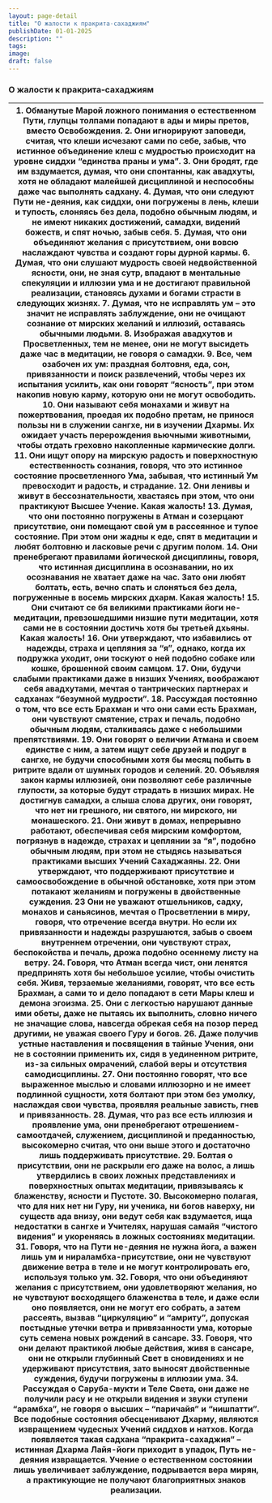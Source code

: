 ```yaml
---
layout: page-detail
title: "О жалости к пракрита-сахаджиям"
publishDate: 01-01-2025
description: ""
tags:
image:
draft: false
---
```


### О жалости к пракрита-сахаджиям

| 1\. Обманутые Марой ложного понимания о естественном Пути, глупцы толпами попадают в ады и миры претов, вместо Освобождения. 2\. Они игнорируют заповеди, считая, что клеши исчезают сами по себе, забыв, что истинное объединение клеш с мудростью происходит на уровне сиддхи “единства праны и ума”. 3\. Они бродят, где им вздумается, думая, что они спонтанны, как авадхуты, хотя не обладают малейшей дисциплиной и неспособны даже час выполнять садхану. 4\. Думая, что они следуют Пути не-деяния, как сиддхи, они погружены в лень, клеши и тупость, слоняясь без дела, подобно обычным людям, и не имеют никаких достижений, самадхи, видений божеств, и спят ночью, забыв себя. 5\. Думая, что они объединяют желания с присутствием, они вовсю наслаждают чувства и создают горы дурной кармы. 6\. Думая, что они слушают мудрость своей недвойственной ясности, они, не зная сутр, впадают в ментальные спекуляции и иллюзии ума и не достигают правильной реализации, становясь духами и богами страсти в следующих жизнях. 7\. Думая, что не исправлять ум – это значит не исправлять заблуждение, они не очищают сознание от мирских желаний и иллюзий, оставаясь обычными людьми. 8\. Изображая авадхутов и Просветленных, тем не менее, они не могут высидеть даже час в медитации, не говоря о самадхи. 9\. Все, чем озабочен их ум: праздная болтовня, еда, сон, привязанности и поиск развлечений, чтобы через их испытания усилить, как они говорят “ясность”, при этом накопив новую карму, которую они не могут освободить. 10\. Они называют себя монахами и живут на пожертвования, проедая их подобно претам, не принося пользы ни в служении сангхе, ни в изучении Дхармы. Их ожидает участь перерождения вьючными животными, чтобы отдать греховно накопленные кармические долги. 11\. Они ищут опору на мирскую радость и поверхностную естественность сознания, говоря, что это истинное состояние просветленного Ума, забывая, что истинный Ум превосходит и радость, и страдание. 12\. Они ленивы и живут в бессознательности, хвастаясь при этом, что они практикуют Высшее Учение. Какая жалость! 13\. Думая, что они постоянно погружены в Атман и созерцают присутствие, они помещают свой ум в рассеянное и тупое состояние. При этом они жадны к еде, спят в медитации и любят болтовню и ласковые речи с другим полом. 14\. Они пренебрегают правилами йогической дисциплины, говоря, что истинная дисциплина в осознавании, но их осознавания не хватает даже на час. Зато они любят болтать, есть, вечно спать и слоняться без дела, погруженные в восемь мирских дхарм. Какая жалость! 15\. Они считают се бя великими практиками йоги не-медитации, превзошедшими низшие пути медитации, хотя сами не в состоянии достичь хотя бы третьей дхьяны. Какая жалость! 16\. Они утверждают, что избавились от надежды, страха и цепляния за “я”, однако, когда их подружка уходит, они тоскуют о ней подобно собаке или кошке, брошенной своим самцом. 17\. Они, будучи слабыми практиками даже в низших Учениях, воображают себя авадхутами, мечтая о тантрических партнерах и садханах “безумной мудрости”. 18\. Рассуждая постоянно о том, что все есть Брахман и что они сами есть Брахман, они чувствуют смятение, страх и печаль, подобно обычным людям, сталкиваясь даже с небольшими препятствиями. 19\. Они говорят о величии Атмана и своем единстве с ним, а затем ищут себе друзей и подруг в сангхе, не будучи способными хотя бы месяц побыть в ритрите вдали от шумных городов и селений. 20\. Объявляя закон кармы иллюзией, они позволяют себе различные глупости, за которые будут страдать в низших мирах. Не достигнув самадхи, а слыша слова других, они говорят, что нет ни грешного, ни святого, ни мирского, ни монашеского. 21\. Они живут в домах, непрерывно работают, обеспечивая себя мирским комфортом, погрязнув в надежде, страхах и цеплянии за “я”, подобно обычным людям, при этом не стыдясь называться практиками высших Учений Сахаджаяны. 22\. Они утверждают, что поддерживают присутствие и самоосвобождение в обычной обстановке, хотя при этом потакают желаниям и погружены в двойственные суждения. 23 Они не уважают отшельников, садху, монахов и саньясинов, мечтая о Просветлении в миру, говоря, что отречение всегда внутри. Но если их привязанности и надежды разрушаются, забыв о своем внутреннем отречении, они чувствуют страх, беспокойства и печаль, дрожа подобно осеннему листу на ветру. 24\. Говоря, что Атман всегда чист, они ленятся предпринять хотя бы небольшое усилие, чтобы очистить себя. Живя, терзаемые желаниями, говорят, что все есть Брахман, а сами то и дело попадают в сети Мары клеш и демона эгоизма. 25\. Они с легкостью нарушают данные ими обеты, даже не пытаясь их выполнить, словно ничего не значащие слова, навсегда обрекая себя на позор перед другими, не уважая своего Гуру и богов. 26\. Даже получив устные наставления и посвящения в тайные Учения, они не в состоянии применить их, сидя в уединенном ритрите, из-за сильных омрачений, слабой веры и отсутствия самодисциплины. 27\. Они постоянно говорят, что все выраженное мыслью и словами иллюзорно и не имеет подлинной сущности, хотя болтают при этом без умолку, наслаждая свои чувства, проявляя реальные зависть, гнев и привязанность. 28\. Думая, что раз все есть иллюзия и проявление ума, они пренебрегают отрешением-самоотдачей, служением, дисциплиной и преданностью, высокомерно считая, что они выше этого и достаточно лишь поддерживать присутствие. 29\. Болтая о присутствии, они не раскрыли его даже на волос, а лишь утвердились в своих ложных представлениях и поверхностных опытах медитации, привязываясь к блаженству, ясности и Пустоте. 30\. Высокомерно полагая, что для них нет ни Гуру, ни ученика, ни богов наверху, ни существ ада внизу, они ведут себя как вздумается, ища недостатки в сангхе и Учителях, нарушая самайя “чистого видения” и укореняясь в ложных состояниях медитации. 31\. Говоря, что на Пути не-деяния не нужна йога, а важен лишь ум и нираламбха-присутствие, они не чувствуют движение ветра в теле и не могут контролировать его, используя только ум. 32\. Говоря, что они объединяют желания с присутствием, они удовлетворяют желания, но не чувствуют восходящего блаженства в теле, и даже если оно появляется, они не могут его собрать, а затем рассеять, вызвав “циркуляцию” и “амриту”, допуская постыдные утечки ветра и привязанности ума, которые суть семена новых рождений в сансаре. 33\. Говоря, что они делают практикой любые действия, живя в сансаре, они не открыли глубинный Свет в сновидениях и не удерживают присутствия, зато выносят двойственные суждения, будучи погружены в иллюзии ума. 34\. Рассуждая о Саруба-мукти и Теле Света, они даже не получили расу и не открыли видения и звуки ступени “арамбха”, не говоря о высших – “паричайя” и “нишпатти”. Все подобные состояния обесценивают Дхарму, являются извращением чудесных Учений сиддхов и натхов. Когда появляется такая садхана “пракрита-сахаджия” – истинная Дхарма Лайя-йоги приходит в упадок, Путь не-деяния извращается. Учение о естественном состоянии лишь увеличивает заблуждение, подрывается вера мирян, а практикующие не получают благоприятных знаков реализации. |
| ----------------------------------------------------------------------------------------------------------------------------------------------------------------------------------------------------------------------------------------------------------------------------------------------------------------------------------------------------------------------------------------------------------------------------------------------------------------------------------------------------------------------------------------------------------------------------------------------------------------------------------------------------------------------------------------------------------------------------------------------------------------------------------------------------------------------------------------------------------------------------------------------------------------------------------------------------------------------------------------------------------------------------------------------------------------------------------------------------------------------------------------------------------------------------------------------------------------------------------------------------------------------------------------------------------------------------------------------------------------------------------------------------------------------------------------------------------------------------------------------------------------------------------------------------------------------------------------------------------------------------------------------------------------------------------------------------------------------------------------------------------------------------------------------------------------------------------------------------------------------------------------------------------------------------------------------------------------------------------------------------------------------------------------------------------------------------------------------------------------------------------------------------------------------------------------------------------------------------------------------------------------------------------------------------------------------------------------------------------------------------------------------------------------------------------------------------------------------------------------------------------------------------------------------------------------------------------------------------------------------------------------------------------------------------------------------------------------------------------------------------------------------------------------------------------------------------------------------------------------------------------------------------------------------------------------------------------------------------------------------------------------------------------------------------------------------------------------------------------------------------------------------------------------------------------------------------------------------------------------------------------------------------------------------------------------------------------------------------------------------------------------------------------------------------------------------------------------------------------------------------------------------------------------------------------------------------------------------------------------------------------------------------------------------------------------------------------------------------------------------------------------------------------------------------------------------------------------------------------------------------------------------------------------------------------------------------------------------------------------------------------------------------------------------------------------------------------------------------------------------------------------------------------------------------------------------------------------------------------------------------------------------------------------------------------------------------------------------------------------------------------------------------------------------------------------------------------------------------------------------------------------------------------------------------------------------------------------------------------------------------------------------------------------------------------------------------------------------------------------------------------------------------------------------------------------------------------------------------------------------------------------------------------------------------------------------------------------------------------------------------------------------------------------------------------------------------------------------------------------------------------------------------------------------------------------------------------------------------------------------------------------------------------------------------------------------------------------------------------------------------------------------------------------------------------------------------------------------------------------------------------------------------------------------------------------------------------------------------------------------------------------------------------------------------------------------------------------------------------------------------------------------------------------------------------------------------------------------------------------------------------------------------------------------------------------------------------------------------------------------------------------------------------------------------------------------------------------------------------------------------------------------------------------------------------------------------------------------------------------------------------------------------------------------------------------------------------------------------------------------------------------------------------------------------------------------------------------------------------------------------------------------------------------------------------------------------------------------------------------------------------------------------------------------------------------------------------------------------------------------------------------------------------------------------------------------------------------------------------------------------------------------------------------------------------------------------------------------------------------------------------------------------------------------------------------------------------------------------------------------------------------------------------------------------------------------------------------------------------------------------------------------------------------------------------------------------------------------- |
  
  
